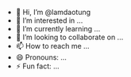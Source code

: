 - 👋 Hi, I’m @lamdaotung
- 👀 I’m interested in ...
- 🌱 I’m currently learning ...
- 💞️ I’m looking to collaborate on ...
- 📫 How to reach me ...
- 😄 Pronouns: ...
- ⚡ Fun fact: ...

<!---
lamdaotung/lamdaotung is a ✨ special ✨ repository because its `README.md` (this file) appears on your GitHub profile.
You can click the Preview link to take a look at your changes.
--->

